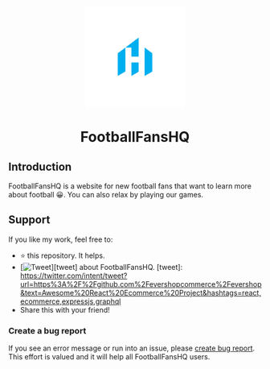 <p align="center">
<img width="200" height="200"  src="sliki/logo.png"/>
</p>

<p align="center">
<h1 align="center"><strong> FootballFansHQ</strong></h1>
</p>

## Introduction
FootballFansHQ is a website for new football fans that want to learn more about football 😀. You can also relax by playing our games.


## Support

If you like my work, feel free to:

- ⭐ this repository. It helps.
- [![Tweet](https://img.shields.io/twitter/url/http/shields.io.svg?style=social)][tweet] about FootballFansHQ.
[tweet]: https://twitter.com/intent/tweet?url=https%3A%2F%2Fgithub.com%2Fevershopcommerce%2Fevershop&text=Awesome%20React%20Ecommerce%20Project&hashtags=react,ecommerce,expressjs,graphql
- Share this with your friend!


### Create a bug report

If you see an error message or run into an issue, please [create bug report](https://github.com/AleksandarD7/FootballFansHQ/issues/new). This effort is valued and it will help all FootballFansHQ users.

